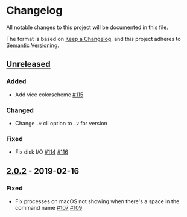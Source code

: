 # Changelog
All notable changes to this project will be documented in this file.

The format is based on [Keep a Changelog](https://keepachangelog.com/en/1.0.0/),
and this project adheres to [Semantic Versioning](https://semver.org/spec/v2.0.0.html).

## [Unreleased]

### Added

- Add vice colorscheme [#115]

### Changed

- Change `-v` cli option to `-V` for version

### Fixed

- Fix disk I/O [#114] [#116]

## [2.0.2] - 2019-02-16

### Fixed

- Fix processes on macOS not showing when there's a space in the command name [#107] [#109]

[#107]: https://github.com/cjbassi/gotop/issues/107
[#114]: https://github.com/cjbassi/gotop/issues/114

[#109]: https://github.com/cjbassi/gotop/pull/109
[#115]: https://github.com/cjbassi/gotop/pull/115
[#116]: https://github.com/cjbassi/gotop/pull/116

[Unreleased]: https://github.com/cjbassi/gotop/compare/2.0.2...HEAD
[2.0.2]: https://github.com/cjbassi/gotop/compare/2.0.1...2.0.2
